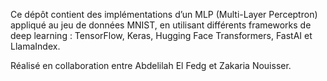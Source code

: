 Ce dépôt contient des implémentations d’un MLP (Multi-Layer Perceptron) appliqué au jeu de données MNIST, en utilisant différents frameworks de deep learning : TensorFlow, Keras, Hugging Face Transformers, FastAI et LlamaIndex.

Réalisé en collaboration entre Abdelilah El Fedg et Zakaria Nouisser.
